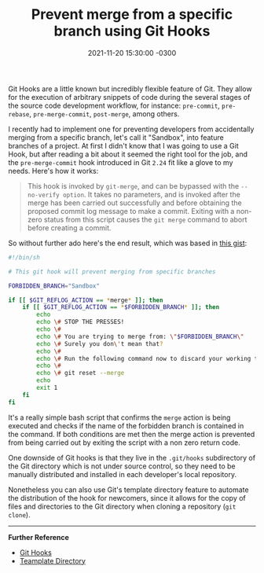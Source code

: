 ﻿---
layout: post
title: "Prevent merge from a specific branch using Git Hooks"
date: 2021-11-20 15:30:00 -0300
tags: automation collaboration
redirect_from:
  - /2020/11/restore-single-postgres-table
---

Git Hooks are a little known but incredibly flexible feature of Git. They allow for the execution of arbitrary snippets of code during the several stages of the source code development workflow, for instance: `pre-commit`, `pre-rebase`, `pre-merge-commit`, `post-merge`, among others.

I recently had to implement one for preventing developers from accidentally merging from a specific branch, let's call it "Sandbox", into feature branches of a project. At first I didn't know that I was going to use a Git Hook, but after reading a bit about it seemed the right tool for the job, and the `pre-merge-commit` hook introduced in Git `2.24` fit like a glove to my needs. Here's how it works:

> This hook is invoked by `git-merge`, and can be bypassed with the `--no-verify option`. It takes no parameters, and is invoked after the merge has been carried out successfully and before obtaining the proposed commit log message to make a commit. Exiting with a non-zero status from this script causes the `git merge` command to abort before creating a commit.

So without further ado here's the end result, which was based in [this gist](https://gist.github.com/mwise/69ec35b646b52d98050d):

```sh
#!/bin/sh

# This git hook will prevent merging from specific branches

FORBIDDEN_BRANCH="Sandbox"

if [[ $GIT_REFLOG_ACTION == *merge* ]]; then
	if [[ $GIT_REFLOG_ACTION == *$FORBIDDEN_BRANCH* ]]; then
		echo
		echo \# STOP THE PRESSES!
		echo \#
		echo \# You are trying to merge from: \"$FORBIDDEN_BRANCH\"
		echo \# Surely you don\'t mean that?
		echo \#
		echo \# Run the following command now to discard your working tree changes:
		echo \#
		echo \# git reset --merge
		echo
		exit 1
	fi
fi
```

It's a really simple bash script that confirms the `merge` action is being executed and checks if the name of the forbidden branch is contained in the command. If both conditions are met then the merge action is prevented from being carried out by exiting the script with a non zero return code. 

One downside of Git hooks is that they live in the `.git/hooks` subdirectory of the Git directory which is not under source control, so they need to be manually distributed and installed in each developer's local repository.

Nonetheless you can also use Git's template directory feature to automate the distribution of the hook for newcomers, since it allows for the copy of files and directories to the Git directory when cloning a repository (`git clone`).

---

<b>Further Reference</b>

* [Git Hooks](https://git-scm.com/book/en/v2/Customizing-Git-Git-Hooks)
* [Teamplate Directory](http://git-scm.com/docs/git-init#_template_directory)
